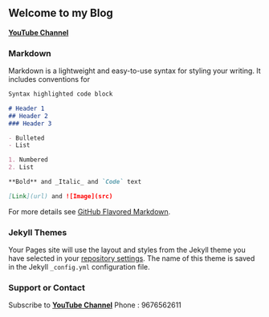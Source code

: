 ## Welcome to my Blog

[**YouTube Channel**](https://www.youtube.com/channel/UC6kqSFkmT94Aassu23HJ2og?view_as=subscriber/)

### Markdown

Markdown is a lightweight and easy-to-use syntax for styling your writing. It includes conventions for

```markdown
Syntax highlighted code block

# Header 1
## Header 2
### Header 3

- Bulleted
- List

1. Numbered
2. List

**Bold** and _Italic_ and `Code` text

[Link](url) and ![Image](src)
```

For more details see [GitHub Flavored Markdown](https://guides.github.com/features/mastering-markdown/).

### Jekyll Themes

Your Pages site will use the layout and styles from the Jekyll theme you have selected in your [repository settings](https://github.com/Sudhakarcs77/sudhakar/settings). The name of this theme is saved in the Jekyll `_config.yml` configuration file.

### Support or Contact
Subscribe to [**YouTube Channel**](https://www.youtube.com/channel/UC6kqSFkmT94Aassu23HJ2og?view_as=subscriber/)
Phone : 9676562611
 
